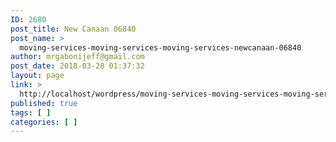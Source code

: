 ```yaml
---
ID: 2680
post_title: New Canaan 06840
post_name: >
  moving-services-moving-services-moving-services-newcanaan-06840
author: mrgabonijeff@gmail.com
post_date: 2018-03-28 01:37:32
layout: page
link: >
  http://localhost/wordpress/moving-services-moving-services-moving-services-newcanaan-06840/
published: true
tags: [ ]
categories: [ ]
---
```

